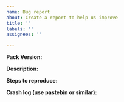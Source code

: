 ```yaml
---
name: Bug report
about: Create a report to help us improve
title: ''
labels: ''
assignees: ''

---
```


**Pack Version:**

**Description:**

**Steps to reproduce:**

**Crash log (use pastebin or similar):**
